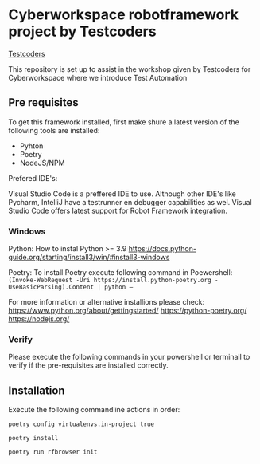 # Cyberworkspace robotframework project by Testcoders

[Testcoders](https://www.testcoders.nl)

This repository is set up to assist in the workshop given by Testcoders for Cyberworkspace where we introduce Test Automation

## Pre requisites

To get this framework installed, first make shure a latest version of the following tools are installed:
- Pyhton
- Poetry
- NodeJS/NPM

Prefered IDE's:

Visual Studio Code is a preffered IDE to use. Although other IDE's like Pycharm, IntelliJ have a testrunner en debugger capabilities as wel.
Visual Studio Code offers latest support for Robot Framework integration.

### Windows

Python:
How to instal Python >= 3.9 <https://docs.python-guide.org/starting/install3/win/#install3-windows>

Poetry:
To install Poetry execute following command in Poewershell:
`(Invoke-WebRequest -Uri https://install.python-poetry.org -UseBasicParsing).Content | python –`

For more information or alternative installions please check:
https://www.python.org/about/gettingstarted/
https://python-poetry.org/
https://nodejs.org/

### Verify 

Please execute the following commands in your powershell or terminall to verify if the pre-requisites are installed correctly.

## Installation

Execute the following commandline actions in order:


`poetry config virtualenvs.in-project true`

`poetry install`

`poetry run rfbrowser init`

##